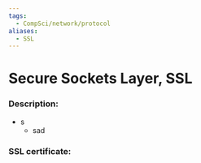 ```yaml
---
tags:
  - CompSci/network/protocol
aliases:
  - SSL
---
```

# Secure Sockets Layer, SSL
### Description:
- s
	- sad
### SSL certificate:
